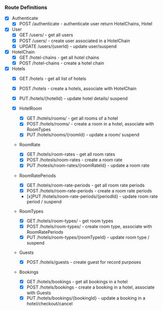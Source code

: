 ### Route Definitions

- [x] Authenticate
  - [x] POST /authenticate - authenticate user return HotelChains, Hotel

- [x] User
  - [x] GET /users/ - get all users
  - [x] POST /users/ - create user associated in a HotelChain
  - [x] UPDATE /users/{userId} - update user/suspend

- [x] HotelChain
  - [x] GET /hotel-chains - get all hotel chains
  - [x] POST /hotel-chains - create a hotel chain

- [x] Hotels
  - [x] GET /hotels - get all list of hotels
  - [x] POST /hotels - create a hotels, associate with HotelChain
  - [x] PUT /hotels/{hotelId} - update hotel details/ suspend

  - [x] HotelRoom
    - [x] GET /hotels/rooms/ - get all rooms of a hotel
    - [x] POST /hotels/rooms/ - create a room in a hotel, associate with RoomTypes
    - [x] PUT /hotels/rooms/{roomId} - update a room/ suspend

  - RoomRate
    - [x] GET /hotels/room-rates - get all room rates
    - [x] POST /hotesls/room-rates - create a room rate
    - [x] PUT /hotesls/room-rates/{roomRateId} - update a room rate

  - RoomRatePeriods
    - [x] GET /hotels/room-rate-periods - get all room rate periods
    - [x] POST /hotels/room-rate-periods - create a room rate periods
    - [x]PUT /hotels/room-rate-periods/{periodId} - update room rate period / suspend

  - RoomTypes
    - [x] GET /hotels/room-types/ - get room types
    - [x] POST /hotels/room-types/ - create room type, associate with RoomRatePeriods
    - [x] PUT /hotels/room-types/{roomTypeId} - update room type / suspend

  - Guests
    - [x] POST /hotels/guests - create guest for record purposes

  - Bookings
    - [x] GET /hotels/bookings - get all bookings in a hotel
    - [x] POST /hotels/bookings - create a booking in a hotel, associate with Guests
    - [x] PUT /hotels/bookings/{bookingId} - update a booking in a hotel/checkout/cancel